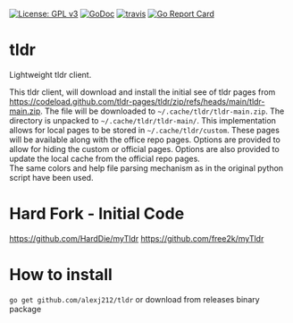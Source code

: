 [![License: GPL v3](https://img.shields.io/badge/License-GPLv3-blue.svg)](https://www.gnu.org/licenses/gpl-3.0) [![GoDoc](https://godoc.org/github.com/alexj212/tldr?status.png)](http://godoc.org/github.com/alexj212/tldr)  [![travis](https://travis-ci.org/alexj212/tldr.svg?branch=master)](https://travis-ci.org/alexj212/tldr) [![Go Report Card](https://goreportcard.com/badge/github.com/alexj212/tldr)](https://goreportcard.com/report/github.com/alexj212/tldr)



# tldr
Lightweight tldr client.<br>

This tldr client, will download and install the initial see of tldr pages from https://codeload.github.com/tldr-pages/tldr/zip/refs/heads/main/tldr-main.zip. The file will be downloaded to  ```~/.cache/tldr/tldr-main.zip```. The directory is unpacked to ```~/.cache/tldr/tldr-main/```. This implementation allows for local pages to be stored in ```~/.cache/tldr/custom```. These pages will be available along with the office repo pages. Options are provided to allow for hiding the custom or official pages. Options are also provided to update the local cache from the official repo pages. 
<br>
The same colors and help file parsing mechanism as in the original python script have been used.<br>


# Hard Fork - Initial Code
https://github.com/HardDie/myTldr
https://github.com/free2k/myTldr



# How to install
```go get github.com/alexj212/tldr```
or download from releases binary package
